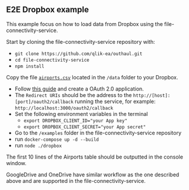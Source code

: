 ## E2E Dropbox example

This example focus on how to load data from Dropbox using the file-connectivity-service.

Start by cloning the file-connectivity-service repository with:
- `git clone https://github.com/qlik-ea/outhaul.git`
- `cd file-connectivity-service`
- `npm install`

Copy the file [`airports.csv`](https://github.com/qlik-ea/outhaul/blob/master/data/airports.csv) located in the `/data` folder to your Dropbox.

- Follow [this guide](https://www.dropbox.com/developers/reference/oauth-guide) and create a OAuth 2.0 application.
- The `Redirect URIs` should be the address to the `http://[host]:[port]/oauth2/callback` running the service, for example: `http://localhost:3000/oauth2/callback`
- Set the following environment variables in the terminal
    - `export DROPBOX_CLIENT_ID="your App key"`
    - `export DROPBOX_CLIENT_SECRET="your App secret"`
- Go to the `/examples` folder in the file-connectivity-service repository
- run `docker-compose up -d --build`
- run `node ./dropbox`

The first 10 lines of the Airports table should be outputted in the console window.
 
GoogleDrive and OneDrive have similar workflow as the one described above and are supported in the file-connectivity-service.
